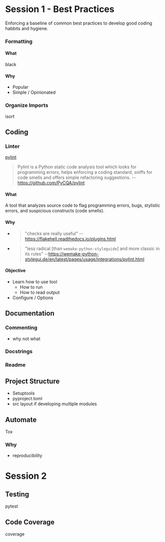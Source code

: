 # Session 1 - Best Practices
Enforcing a baseline of common best practices to develop good coding habbits and hygiene.

### Formatting
#### What
black
#### Why
* Popular
* Simple / Opinionated

### Organize Imports
isort

## Coding
### Linter
[pylint](https://www.pylint.org/)
> Pylint is a Python static code analysis tool which looks for programming errors, helps enforcing a coding standard, sniffs for code smells and offers simple refactoring suggestions. --https://github.com/PyCQA/pylint
#### What
A tool that analyzes source code to flag programming errors, bugs, stylistic errors, and suspicious constructs (code smells).
#### Why
* > "checks are really useful" --https://flakehell.readthedocs.io/plugins.html
* > "less radical [than `wemake-python-styleguide`] and more classic in its rules" --https://wemake-python-stylegui.de/en/latest/pages/usage/integrations/pylint.html

#### Objective
* Learn how to use tool
	* How to run
	* How to read output
* Configure / Options

## Documentation

### Commenting
* why not what

### Docstrings

### Readme

## Project Structure
* Setuptools
* pyproject.toml
* src layout
   if developing multiple modules

## Automate
Tox

### Why
* reproducibility

# Session 2
## Testing
pytest

## Code Coverage
coverage
<!--stackedit_data:
eyJoaXN0b3J5IjpbNDg0MjQ4NDczLC0yMTA1NTM4MTczLC04OT
Q4ODE1MjMsMTMxOTY5MDQ4NCw0OTU5OTUxMTUsMTc2OTQxMTg4
OSwtNTQyNDM1MDc3XX0=
-->